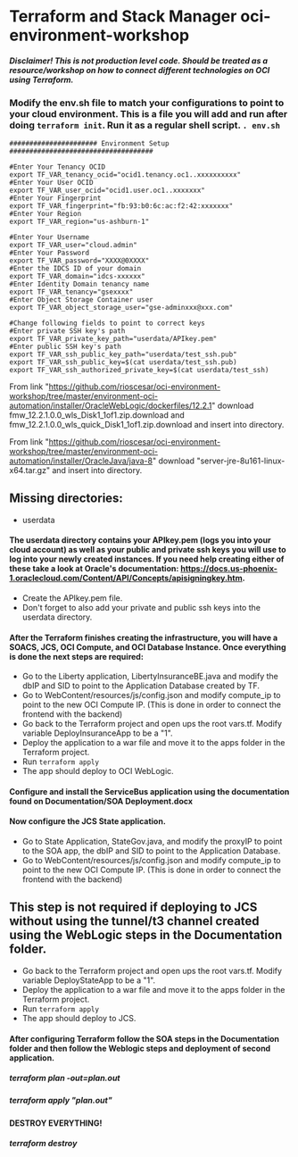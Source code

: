 # Terraform and Stack Manager oci-environment-workshop

#### *Disclaimer! This is not production level code. Should be treated as a resource/workshop on how to connect different technologies on OCI using Terraform.* 

### Modify the env.sh file to match your configurations to point to your cloud environment. This is a file you will add and run after doing `terraform init`. Run it as a regular shell script. `. env.sh` 
```
###################### Environment Setup  ####################################

#Enter Your Tenancy OCID
export TF_VAR_tenancy_ocid="ocid1.tenancy.oc1..xxxxxxxxxx"
#Enter Your User OCID
export TF_VAR_user_ocid="ocid1.user.oc1..xxxxxxx"
#Enter Your Fingerprint
export TF_VAR_fingerprint="fb:93:b0:6c:ac:f2:42:xxxxxxx"
#Enter Your Region
export TF_VAR_region="us-ashburn-1"

#Enter Your Username
export TF_VAR_user="cloud.admin"
#Enter Your Password 
export TF_VAR_password="XXXX@0XXXX"
#Enter the IDCS ID of your domain
export TF_VAR_domain="idcs-xxxxxx"
#Enter Identity Domain tenancy name
export TF_VAR_tenancy="gsexxxx"
#Enter Object Storage Container user
export TF_VAR_object_storage_user="gse-adminxxx@xxx.com"

#Change following fields to point to correct keys
#Enter private SSH key's path 
export TF_VAR_private_key_path="userdata/APIkey.pem"
#Enter public SSH key's path
export TF_VAR_ssh_public_key_path="userdata/test_ssh.pub"
export TF_VAR_ssh_public_key=$(cat userdata/test_ssh.pub)
export TF_VAR_ssh_authorized_private_key=$(cat userdata/test_ssh)
```

From link "https://github.com/rioscesar/oci-environment-workshop/tree/master/environment-oci-automation/installer/OracleWebLogic/dockerfiles/12.2.1" download fmw_12.2.1.0.0_wls_Disk1_1of1.zip.download and fmw_12.2.1.0.0_wls_quick_Disk1_1of1.zip.download and insert into directory.

From link "https://github.com/rioscesar/oci-environment-workshop/tree/master/environment-oci-automation/installer/OracleJava/java-8" download "server-jre-8u161-linux-x64.tar.gz" and insert into directory.
  
## Missing directories:
  * userdata

#### The userdata directory contains your APIkey.pem (logs you into your cloud account) as well as your public and private ssh keys you will use to log into your newly created instances. If you need help creating either of these take a look at Oracle's documentation: https://docs.us-phoenix-1.oraclecloud.com/Content/API/Concepts/apisigningkey.htm.
  * Create the APIkey.pem file. 
  * Don't forget to also add your private and public ssh keys into the userdata directory.

#### After the Terraform finishes creating the infrastructure, you will have a SOACS, JCS, OCI Compute, and OCI Database Instance. Once everything is done the next steps are required: 
  * Go to the Liberty application, LibertyInsuranceBE.java and modify the dbIP and SID to point to the Application Database created by TF.
  * Go to WebContent/resources/js/config.json and modify compute_ip to point to the new OCI Compute IP. (This is done in order to connect the frontend with the backend)
  * Go back to the Terraform project and open ups the root vars.tf. Modify variable DeployInsuranceApp to be a "1". 
  * Deploy the application to a war file and move it to the apps folder in the Terraform project. 
  * Run `terraform apply`
  * The app should deploy to OCI WebLogic.
  
#### Configure and install the ServiceBus application using the documentation found on Documentation/SOA Deployment.docx

#### Now configure the JCS State application. 
  * Go to State Application, StateGov.java, and modify the proxyIP to point to the SOA app, the dbIP and SID to point to the Application Database. 
  * Go to WebContent/resources/js/config.json and modify compute_ip to point to the new OCI Compute IP. (This is done in order to connect the frontend with the backend)

## This step is not required if deploying to JCS without using the tunnel/t3 channel created using the WebLogic steps in the Documentation folder. 
  * Go back to the Terraform project and open ups the root vars.tf. Modify variable DeployStateApp to be a "1". 
  * Deploy the application to a war file and move it to the apps folder in the Terraform project. 
  * Run `terraform apply`
  * The app should deploy to JCS. 

#### After configuring Terraform follow the SOA steps in the Documentation folder and then follow the Weblogic steps and deployment of second application.  

##### terraform plan -out=plan.out
##### terraform apply "plan.out"

#### DESTROY EVERYTHING!

##### terraform destroy 
